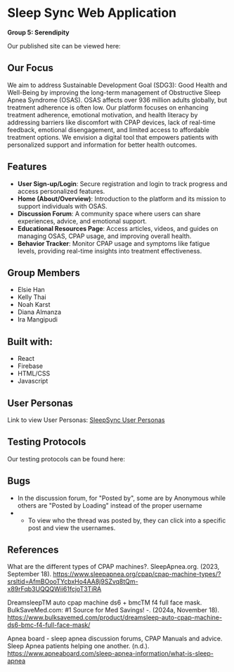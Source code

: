 # Sleep Sync Web Application
**Group 5: Serendipity**


Our published site can be viewed here:

## Our Focus
We aim to address Sustainable Development Goal (SDG3): Good Health and Well-Being by improving the long-term management of Obstructive Sleep Apnea Syndrome (OSAS). OSAS affects over 936 million adults globally, but treatment adherence is often low. Our platform focuses on enhancing treatment adherence, emotional motivation, and health literacy by addressing barriers like discomfort with CPAP devices, lack of real-time feedback, emotional disengagement, and limited access to affordable treatment options. We envision a digital tool that empowers patients with personalized support and information for better health outcomes.

## Features 
- **User Sign-up/Login**: Secure registration and login to track progress and access personalized features.
- **Home (About/Overview)**: Introduction to the platform and its mission to support individuals with OSAS.
- **Discussion Forum**: A community space where users can share experiences, advice, and emotional support.
- **Educational Resources Page**: Access articles, videos, and guides on managing OSAS, CPAP usage, and improving overall health.
- **Behavior Tracker**: Monitor CPAP usage and symptoms like fatigue levels, providing real-time insights into treatment effectiveness.

## Group Members
 - Elsie Han
 - Kelly Thai
 - Noah Karst
 - Diana Almanza
 - Ira Mangipudi

## Built with:
- React
- Firebase
- HTML/CSS
- Javascript

## User Personas
Link to view User Personas: [SleepSync User Personas](https://github.com/UW-INFO442-SP25/Serendipity/blob/cddf0009308b2fcf9f632daffc4a73413f87ba0e/UserPersonas.pdf)

## Testing Protocols
Our testing protocols can be found here: 

## Bugs
- In the discussion forum, for "Posted by", some are by Anonymous while others are "Posted by Loading" instead of the proper username
-  - To view who the thread was posted by, they can click into a specific post and view the usernames. 

## References
What are the different types of CPAP machines?. SleepApnea.org. (2023, September 18). https://www.sleepapnea.org/cpap/cpap-machine-types/?srsltid=AfmBOooTYcbxHo4AA8j9SZvq8tQm-x89rFqb3UQQQWii61fcjoT3TiRA

DreamsleepTM auto cpap machine ds6 + bmcTM f4 full face mask. BulkSaveMed.com: #1 Source for Med Savings! -. (2024a, November 18). https://www.bulksavemed.com/product/dreamsleep-auto-cpap-machine-ds6-bmc-f4-full-face-mask/ 

Apnea board - sleep apnea discussion forums, CPAP Manuals and advice. Sleep Apnea patients helping one another. (n.d.). https://www.apneaboard.com/sleep-apnea-information/what-is-sleep-apnea 
